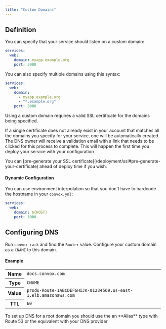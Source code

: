 ```yaml
---
title: "Custom Domains"
---
```


## Definition

You can specify that your service should listen on a custom domain:

```yaml
services:
  web:
    domain: myapp.example.org
    port: 3000
```

You can also specify multiple domains using this syntax:

```yaml
services:
  web:
    domain:
      - myapp.example.org
      - "*.example.org"
    port: 3000
```

<div class="block-callout block-show-callout type-warning" markdown="1">
  Using a custom domain requires a valid SSL certificate for the domains being specified.
  <p>If a single certificate does not already exist in your account that matches all the domains you specify for your service, one will be automatically created. The DNS owner will receive a validation email with a link that needs to be clicked for this process to complete.  This will happen the first time you deploy your service with your configuration</p>
</div>

<div class="block-callout block-show-callout type-info" markdown="1">
You can [pre-generate your SSL certificate](/deployment/ssl#pre-generate-your-certificate) ahead of deploy time if you wish.
</div>

#### Dynamic Configuration

You can use environment interpolation so that you don't have to hardcode the hostname in your `convox.yml`:

```yaml
services:
  web:
    domain: ${HOST}
    port: 3000
```

## Configuring DNS

Run `convox rack` and find the `Router` value. Configure your custom domain as a `CNAME` to this domain.

#### Example

<table>
  <tr>
    <th>Name</th>
    <td><code>docs.convox.com</code></td>
  </tr>
  <tr>
    <th>Type</th>
    <td><code>CNAME</code></td>
  </tr>
  <tr>
    <th>Value</th>
    <td><code>produ-Route-1ABCDEFGHIJK-01234569.us-east-1.elb.amazonaws.com</code></td>
  </tr>
  <tr>
    <th>TTL</th>
    <td><code>60</code></td>
  </tr>
</table>

<div class="block-callout block-show-callout type-info" markdown="1">
To set up DNS for a root domain you should use the an **Alias** type with Route 53 or the equivalent with your DNS provider.
</div>

